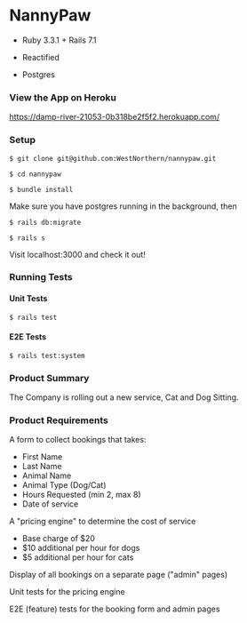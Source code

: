 # NannyPaw

* Ruby 3.3.1 + Rails 7.1

* Reactified

* Postgres

### View the App on Heroku

https://damp-river-21053-0b318be2f5f2.herokuapp.com/

### Setup

`$ git clone git@github.com:WestNorthern/nannypaw.git`

`$ cd nannypaw`

`$ bundle install`

Make sure you have postgres running in the background, then

`$ rails db:migrate`

`$ rails s`

Visit localhost:3000 and check it out!

### Running Tests
#### Unit Tests
`$ rails test`
#### E2E Tests
`$ rails test:system`

### Product Summary

The Company is rolling out a new service, Cat and Dog Sitting.

### Product Requirements

A form to collect bookings that takes:
- First Name
- Last Name
- Animal Name
- Animal Type (Dog/Cat)
- Hours Requested (min 2, max 8)
- Date of service

A "pricing engine" to determine the cost of service
- Base charge of $20
- $10 additional per hour for dogs
- $5 additional per hour for cats

Display of all bookings on a separate page ("admin" pages)

Unit tests for the pricing engine

E2E (feature) tests for the booking form and admin pages
